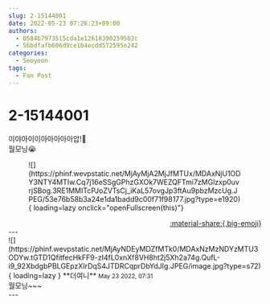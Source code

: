 ```yaml
---
slug: 2-15144001
date: 2022-05-23 07:26:23+09:00
authors:
  - 0584b7973515cda1e12618390259582c
  - 56bdfafb606d9ce1b4ecdd572595e242
categories:
  - Seoyeon
tags:
  - Fan Post
---
```


# 2-15144001

<div class="post-container" markdown="1">
<div class="content-container md-sidebar__scrollwrap" markdown="1">

이야아이이아아아아아압!🤨<br>월모닝😭
<figure markdown="1">
![](https://phinf.wevpstatic.net/MjAyMjA2MjJfMTUx/MDAxNjU1ODY3NTY4MTIw.Cq7j16eSSgGPhzGXOk7WEZQFTmi7zMGlzxp0uvrjSBog.3RE1MMITcPJoZVTsCj_iKaL57ovgJp3ftAu9pbzMzcUg.JPEG/53e76b58b3a24e1da1badd9c00f71f98177.jpg?type=e1920){ loading=lazy onclick="openFullscreen(this)"}
</figure>


</div>
</div>

<div style="text-align: right;" markdown="1">
<a href="https://weverse.io/fromis9/fanpost/2-15144001" style="text-align: right;">:material-share:{.big-emoji}</a>
</div>
---

<div class="comments-container md-sidebar__scrollwrap" markdown="1">
<div class="comment" markdown="1">
<div class='id-container' markdown="1">
![](https://phinf.wevpstatic.net/MjAyNDEyMDZfMTk0/MDAxNzMzNDYzMTU3ODYw.tGTD1QfitfecHkFF9-zI4fL0xnXf8VH8ht2j5Xh2a74g.QufL-i9_92XbdgbPBLGEpzXIrDqS4JTDRCqprDbYdJIg.JPEG/image.jpg?type=s72){ loading=lazy }
**<span class="artist">더여니</span>** <small>May 23 2022, 07:31</small><br>
</div>
<div class='comment-body' markdown="1">
월모닝~~~
</div>
</div>
</div>
---
